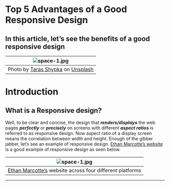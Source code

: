 # Top 5 Advantages of a Good Responsive Design

## In this article, let’s see the benefits of a good responsive design


| ![space-1.jpg](https://miro.medium.com/max/1050/1*hyO-lxRlkV0AW3sx_CMduA.jpeg) | 
|:--:| 
| Photo by [Taras Shypka](https://unsplash.com/@bugsster?utm_source=unsplash&utm_medium=referral&utm_content=creditCopyText) on [Unsplash](https://unsplash.com/s/photos/responsive-web-design?utm_source=unsplash&utm_medium=referral&utm_content=creditCopyText) |


# Introduction
## What is a Responsive design?
Well, to be clear and concise, the design that ***renders/displays*** the web pages ***perfectly*** or ***precisely*** on screens with different ***aspect ratios*** is referred to as responsive design. Now aspect ratio of a display screen means the correlation between width and height. Enough of the gibber jabber, let’s see an example of responsive design. [Ethan Marcotte’s website](https://responsivedesign.is/examples/ethan-marcotte/) is a good example of responsive design as seen below.

| ![space-1.jpg](https://miro.medium.com/max/1050/1*JXasH-Op91Zi6zEYDUKcrA.jpeg) | 
|:--:| 
| [Ethan Marcotte’s](https://responsivedesign.is/examples/ethan-marcotte/) website across four different platforms |

---


